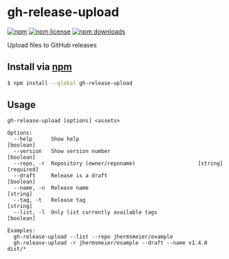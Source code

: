 # gh-release-upload
[![npm](https://img.shields.io/npm/v/gh-release-upload.svg?style=flat-square)](https://npmjs.com/package/gh-release-upload)
[![npm license](https://img.shields.io/npm/l/gh-release-upload.svg?style=flat-square)](https://npmjs.com/package/gh-release-upload)
[![npm downloads](https://img.shields.io/npm/dm/gh-release-upload.svg?style=flat-square)](https://npmjs.com/package/gh-release-upload)

Upload files to GitHub releases

## Install via [npm](https://npmjs.com)

```sh
$ npm install --global gh-release-upload
```

## Usage

```
gh-release-upload [options] <assets>

Options:
  --help      Show help                                                [boolean]
  --version   Show version number                                      [boolean]
  --repo, -r  Repository (owner/reponame)                    [string] [required]
  --draft     Release is a draft                                       [boolean]
  --name, -n  Release name                                              [string]
  --tag, -t   Release tag                                               [string]
  --list, -l  Only list currently available tags                       [boolean]

Examples:
  gh-release-upload --list --repo jhermsmeier/example
  gh-release-upload -r jhermsmeier/example --draft --name v1.4.0 dist/*
```
